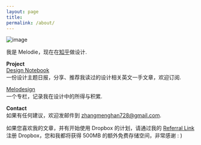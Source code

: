 ```yaml
---
layout: page
title: 
permalink: /about/
---
```

![image](http://7xldlp.com1.z0.glb.clouddn.com/blog%2Fimage%2FMelodie.JPG)  

我是 Melodie，现在在[知乎](http://www.zhihu.com)做设计.   

  
**Project**    
[Design Notebook](http://dudu.zhihu.com/circle/68509)   
一份设计主题日报，分享、推荐我读过的设计相关英文一手文章，欢迎订阅.
  
[Melodesign](http://zhuanlan.zhihu.com/melodie)  
一个专栏，记录我在设计中的所得与积累.

**Contact**  
如果有任何建议，欢迎发邮件到 zhangmenghan728@gmail.com.    

如果您喜欢我的文章，并有开始使用 Dropbox 的计划，请通过我的 [Referral Link](https://db.tt/iVJyifmr) 注册 Dropbox，您和我都将获得 500MB 的额外免费存储空间，非常感谢 : )

